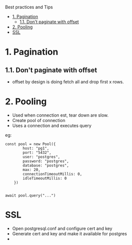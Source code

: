 Best practices and Tips

- [1. Pagination](#1-pagination)
  - [1.1. Don't paginate with offset](#11-dont-paginate-with-offset)
- [2. Pooling](#2-pooling)
- [SSL](#ssl)
# 1. Pagination
## 1.1. Don't paginate with offset
- offset by design is doing fetch all and drop first x rows.

# 2. Pooling
- Used when connection est, tear down are slow.
- Create pool of connection
- Uses a connection and executes query

eg: 
```
const pool = new Pool({
        host: "pg1",
        port: "5432",
        user: "postgres",
        password: "postgres",
        database: "postgres",
        max: 20,
        connectionTimeoutMillis: 0,
        idleTimeoutMillis: 0
    })


await pool.query("...")
```


# SSL
- Open postgresql.conf and configure cert and key
- Generate cert and key and make it available for postgres
- 